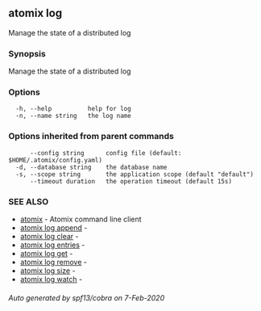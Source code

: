 ## atomix log

Manage the state of a distributed log

### Synopsis

Manage the state of a distributed log

### Options

```
  -h, --help          help for log
  -n, --name string   the log name
```

### Options inherited from parent commands

```
      --config string      config file (default: $HOME/.atomix/config.yaml)
  -d, --database string    the database name
  -s, --scope string       the application scope (default "default")
      --timeout duration   the operation timeout (default 15s)
```

### SEE ALSO

* [atomix](atomix.md)	 - Atomix command line client
* [atomix log append](atomix_log_append.md)	 - 
* [atomix log clear](atomix_log_clear.md)	 - 
* [atomix log entries](atomix_log_entries.md)	 - 
* [atomix log get](atomix_log_get.md)	 - 
* [atomix log remove](atomix_log_remove.md)	 - 
* [atomix log size](atomix_log_size.md)	 - 
* [atomix log watch](atomix_log_watch.md)	 - 

###### Auto generated by spf13/cobra on 7-Feb-2020
